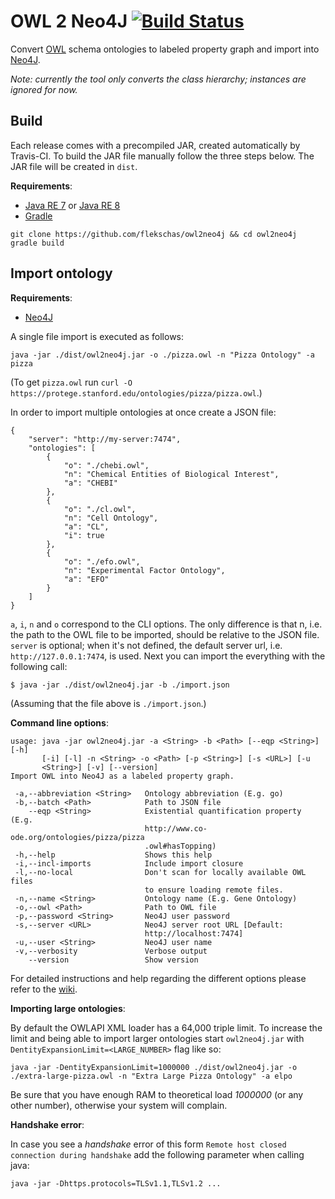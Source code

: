 # OWL 2 Neo4J [![Build Status](https://travis-ci.org/flekschas/owl2neo4j.svg?branch=master)](https://travis-ci.org/flekschas/owl2neo4j)

Convert [OWL](owl) schema ontologies to labeled property graph and import into [Neo4J](neo4j).

_Note: currently the tool only converts the class hierarchy; instances are ignored for now._

## Build

Each release comes with a precompiled JAR, created automatically by Travis-CI. To build the JAR file manually follow the three steps below. The JAR file will be created in `dist`.

**Requirements**:

* [Java RE 7](jre7) or [Java RE 8](jre8)
* [Gradle](gradle)

```
git clone https://github.com/flekschas/owl2neo4j && cd owl2neo4j
gradle build
```

## Import ontology

**Requirements**:

* [Neo4J](neo4j)

A single file import is executed as follows:

```
java -jar ./dist/owl2neo4j.jar -o ./pizza.owl -n "Pizza Ontology" -a pizza
```

(To get `pizza.owl` run `curl -O https://protege.stanford.edu/ontologies/pizza/pizza.owl`.)

In order to import multiple ontologies at once create a JSON file:

```
{
	"server": "http://my-server:7474",
    "ontologies": [
        {
            "o": "./chebi.owl",
            "n": "Chemical Entities of Biological Interest",
            "a": "CHEBI"
        },
        {
            "o": "./cl.owl",
            "n": "Cell Ontology",
            "a": "CL",
            "i": true
        },
        {
            "o": "./efo.owl",
            "n": "Experimental Factor Ontology",
            "a": "EFO"
        }
    ]
}
```

`a`, `i`, `n` and `o` correspond to the CLI options. The only difference is that n, i.e. the path to the OWL file to be imported, should be relative to the JSON file. `server` is optional; when it's not defined, the default server url, i.e. `http://127.0.0.1:7474`, is used.
Next you can import the everything with the following call:

```
$ java -jar ./dist/owl2neo4j.jar -b ./import.json
```

(Assuming that the file above is `./import.json`.)

**Command line options**:

```
usage: java -jar owl2neo4j.jar -a <String> -b <Path> [--eqp <String>] [-h]
       [-i] [-l] -n <String> -o <Path> [-p <String>] [-s <URL>] [-u
       <String>] [-v] [--version]
Import OWL into Neo4J as a labeled property graph.

 -a,--abbreviation <String>   Ontology abbreviation (E.g. go)
 -b,--batch <Path>            Path to JSON file
    --eqp <String>            Existential quantification property (E.g.
                              http://www.co-ode.org/ontologies/pizza/pizza
                              .owl#hasTopping)
 -h,--help                    Shows this help
 -i,--incl-imports            Include import closure
 -l,--no-local                Don't scan for locally available OWL files
                              to ensure loading remote files.
 -n,--name <String>           Ontology name (E.g. Gene Ontology)
 -o,--owl <Path>              Path to OWL file
 -p,--password <String>       Neo4J user password
 -s,--server <URL>            Neo4J server root URL [Default:
                              http://localhost:7474]
 -u,--user <String>           Neo4J user name
 -v,--verbosity               Verbose output
    --version                 Show version
```

For detailed instructions and help regarding the different options please refer to the [wiki](./wiki).

**Importing large ontologies**:

By default the OWLAPI XML loader has a 64,000 triple limit. To increase the limit and being able to import larger ontologies start `owl2neo4j.jar` with `DentityExpansionLimit=<LARGE_NUMBER>` flag like so:

```
java -jar -DentityExpansionLimit=1000000 ./dist/owl2neo4j.jar -o ./extra-large-pizza.owl -n "Extra Large Pizza Ontology" -a elpo
```

Be sure that you have enough RAM to theoretical load _1000000_ (or any other number), otherwise your system will complain.

**Handshake error**:

In case you see a _handshake_ error of this form `Remote host closed connection during handshake` add the following parameter when calling java:

```
java -jar -Dhttps.protocols=TLSv1.1,TLSv1.2 ...
```

[gradle]:https://gradle.org/
[jre7]:http://www.oracle.com/technetwork/java/javase/downloads/jre7-downloads-1880261.html
[jre8]:http://www.oracle.com/technetwork/java/javase/downloads/jre8-downloads-2133155.html
[neo4j]:http://neo4j.com/
[owl]:www.w3.org/2004/OWL/
